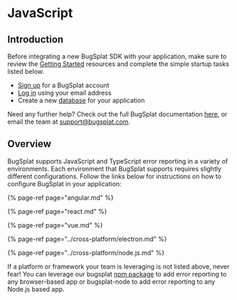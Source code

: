 # JavaScript

## Introduction

Before integrating a new BugSplat SDK with your application, make sure to review the [Getting Started](https://www.bugsplat.com/resources/bugsplat-101/) resources and complete the simple startup tasks listed below.

* [Sign up](https://app.bugsplat.com/v2/sign-up) for a BugSplat account
* [Log in](https://app.bugsplat.com/auth0/login) using your email address
* Create a new [database](https://app.bugsplat.com/v2/company) for your application

Need any further help? Check out the full BugSplat documentation [here](https://www.bugsplat.com/docs), or email the team at support@bugsplat.com.

## Overview

BugSplat supports JavaScript and TypeScript error reporting in a variety of environments. Each environment that BugSplat supports requires slightly different configurations. Follow the links below for instructions on how to configure BugSplat in your application:

{% page-ref page="angular.md" %}

{% page-ref page="react.md" %}

{% page-ref page="vue.md" %}

{% page-ref page="../cross-platform/electron.md" %}

{% page-ref page="../cross-platform/node.js.md" %}

If a platform or framework your team is leveraging is not listed above, never fear! You can leverage our bugsplat [npm package](https://www.npmjs.com/package/bugsplat) to add error reporting to any browser-based app or bugsplat-node to add error reporting to any Node.js based app.  
  


